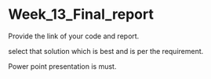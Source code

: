 # Week_13_Final_report

Provide the link of your code and report.

select that solution which is best and is per the requirement.

Power point presentation is must.

